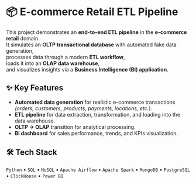 # 📦 E-commerce Retail ETL Pipeline  

This project demonstrates an **end-to-end ETL pipeline** in the **e-commerce retail** domain.  
It simulates an **OLTP transactional database** with automated fake data generation,  
processes data through a modern **ETL workflow**,  
loads it into an **OLAP data warehouse**,  
and visualizes insights via a **Business Intelligence (BI) application**.  

## ✨ Key Features  

- **Automated data generation** for realistic e-commerce transactions *(orders, customers, products, payments, locations, etc.)*.  
- **ETL pipeline** for data extraction, transformation, and loading into the data warehouse.  
- **OLTP → OLAP** transition for analytical processing.  
- **BI dashboard** for sales performance, trends, and KPIs visualization.  

## 🛠 Tech Stack  
`Python` • `SQL` • `NoSQL` • `Apache Airflow` • `Apache Spark` • `MongoDB` • `PostgreSQL` • `ClickHouse` • `Power BI`
